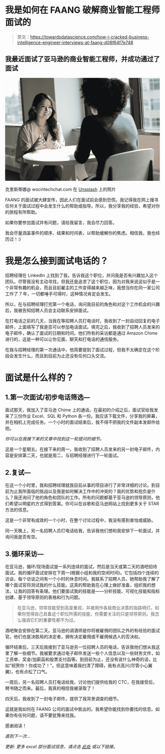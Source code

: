 # 我是如何在 FAANG 破解商业智能工程师面试的

> 原文：<https://towardsdatascience.com/how-i-cracked-business-intelligence-engineer-interviews-at-faang-d08f64f7e748>

## 我最近面试了亚马逊的商业智能工程师，并成功通过了面试

![](img/0f12ff3d4005354cfa9791ef19613669.png)

克里斯蒂娜@ wocintechchat.com 在 [Unsplash](https://unsplash.com?utm_source=medium&utm_medium=referral) 上的照片

FAANG 的面试被大肆宣传，因此人们在面试前会感到恐慌。我记得我在网上搜寻任何关于面试过程中会发生什么的帮助或指导。所以，我分享我的经验，希望对你的旅程有所帮助。

如果你要参加面试并有问题，请给我留言，我会尽力回答。

我会尽量涵盖事件的顺序、结果和时间表，以帮助缓解你的焦虑。相信我，我也经历过！:)

# 我是怎么接到面试电话的？

招聘经理在 LinkedIn 上找到了我，告诉我这个职位，并问我是否有兴趣加入这个团队。尽管我没有主动寻找，但我还是追求了这个职位，因为对我来说这似乎是一个非常有趣的机会，而且目前雇主的工作变得越来越乏味，我想当你在同一家公司工作了 7 年，一切都唾手可得时，这种情况肯定会发生。

所以，在与招聘经理打完第一个电话，询问我目前的角色和对这个工作机会的兴趣后，我被告知招聘人员会主动联系安排面试。

在打电话之前的几天，当我在等招聘人员打电话时，我收到了一封自动回复的电子邮件，上面填写了我是否可以参加电话面试。填完之后，我收到了招聘人员发来的电子邮件，确认了面试的日期和时间。他们所有的采访都是通过 Amazon Chime 进行的，这是一种可以让你见面、聊天和打电话的通信服务。

在我与招聘经理的第一次通话中，他简要提到了面试过程，但我不太确定在这个阶段会发生什么，而且到目前为止还没有任何口头交流。

# 面试是什么样的？

## 1.第一次面试/初步电话筛选—

面试那天，我加入了亚马逊 Chime 上的通话。在最初的介绍之后，面试官给我发来了三份作业 Excel、SQL 和 Python 各一份。我应该下载文件，分享我的屏幕，并在相机上完成任务。一个小时的面试结束后，我不得不把我的文件副本发邮件给他。

*你可以在我接下来的文章中找到这一轮提问的细节。*

这是一个星期五。在接下来的周一，我收到了招聘人员发来的另一封电子邮件，内容是安排第二天，也就是周二，与招聘经理进行下一轮面试。

## 2.复试—

在这一个小时里，我和招聘经理就我目前从事的项目进行了非常详细的讨论。到目前为止我所面临的挑战以及我是如何解决工作中的冲突的？我的优势和抱负是什么？我还询问了他的角色和团队的工作。所有的问题都基于亚马逊的领导原则，他们希望以明星的方式得到答案。你可以在谷歌和亚马逊网站上找到更多关于 STAR 方法的信息。

这是一个非常有成效的一个小时，在整个讨论过程中，我没有感到害怕或威胁。

同一天晚上，另一名招聘人员打电话给我，告诉我他们想和我安排下一轮面试，并询问我是否有空。

## 3.循环采访—

在亚马逊，循环/现场面试是一系列连续的面试，然后是当天或第二天的酒吧招待面试。我的循环面试安排在下周一(根据小组和我的空闲时间)。它包括四个连续的访谈，每个访谈之间有一个小时的休息时间。我联系了招聘人员，她帮助我了解了哪个面试官将测试我的什么技能。这真的帮助我在心理上做好准备，组织我的想法，让我的回答有条理。他们要面试我的技能是——分析技能、可视化技能和指标创建、基于领导原则的表格和行为问题。

> 在亚马逊，领导技能受到高度重视，并被用作各级商业决策的指路明灯。如果你觉得自己具备这个职位所需的技能，你需要关注的只是领导原则。我怎么强调它们的重要性都不为过。

酒吧聚会安排在第二天。亚马逊的调酒师是你将被雇佣的团队之外的有经验的面试官。他们也是决胜局的决定者，拥有决定雇佣或不雇佣候选人的否决权。

循环结束后，三天后我接到了亚马逊另一位招聘人员的电话，告诉我他们想从我这里了解一些细节。我被要求通过电子邮件发送一些个人信息以及一些财务文件，如工资单、奖金/加薪函和股票支付函等。到目前为止，还没有说什么神奇的话，比如“祝贺你！你成功了！”。但这意味着我扫清了障碍，我有点高兴(尽管小心翼翼)，也有点松了口气。

一周后，另一名招聘人员打电话给我，讨论他们提供给我的 CTC，在我接受后，聘书随之而来。最后，我真的相信我被录取了！

四天后，我收到了一封电子邮件，提供了我背景调查的细节。

这就是我如何在 FAANG 公司的面试中胜出的。我希望你能找到你要找的信息。如果你有任何问题，请不要犹豫来找我。

感谢阅读！

*直到下一次…*

*更新:* *更多 excel 部分面试信息，请点击* [*此处*](/how-to-ace-technical-interviews-excel-for-business-intelligence-engineer-data-analyst-at-faang-8b5b0788e4ea) *或以下链接。*

</how-to-ace-technical-interviews-excel-for-business-intelligence-engineer-data-analyst-at-faang-8b5b0788e4ea> 